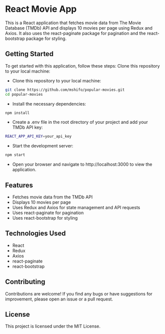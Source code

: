 # React Movie App
This is a React application that fetches movie data from The Movie Database (TMDb) API and displays 10 movies per page using Redux and Axios. It also uses the react-paginate package for pagination and the react-bootstrap package for styling.
## Getting Started
To get started with this application, follow these steps:
Clone this repository to your local machine:
-  Clone this repository to your local machine:
```sh
git clone https://github.com/mshifo/popular-movies.git
cd popular-movies
```
- Install the necessary dependencies:
```sh
npm install
```
- Create a .env file in the root directory of your project and add your TMDb API key:
```sh
REACT_APP_API_KEY=your_api_key
```
- Start the development server:
```sh
npm start
```
- Open your browser and navigate to http://localhost:3000 to view the application.

## Features
* Fetches movie data from the TMDb API
* Displays 10 movies per page
* Uses Redux and Axios for state management and API requests
* Uses react-paginate for pagination
* Uses react-bootstrap for styling

## Technologies Used
* React
* Redux
* Axios
* react-paginate
* react-bootstrap

## Contributing
Contributions are welcome! If you find any bugs or have suggestions for improvement, please open an issue or a pull request.
## License
This project is licensed under the MIT License.